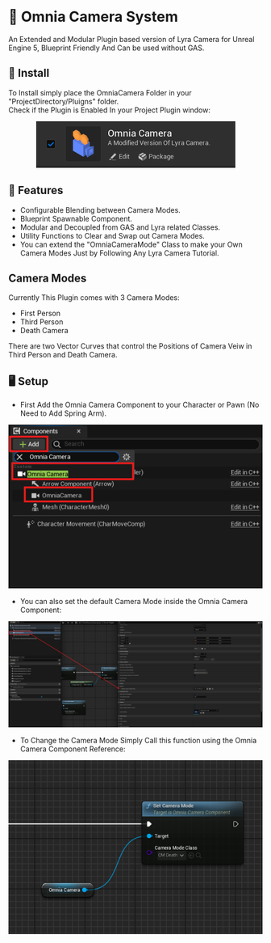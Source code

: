 ﻿﻿
# 🎥 Omnia Camera System

An Extended and Modular Plugin based version of Lyra Camera for Unreal Engine 5, Blueprint Friendly And Can be used without GAS.  

## 💾 Install

To Install simply place the OmniaCamera Folder in your "ProjectDirectory/Pluigns" folder.  
Check if the Plugin is Enabled In your Project Plugin window:  
<p align="center">
  <img src="Docs/PluginsWindow.png"/>
</p>
  

## 🧩 Features

- Configurable Blending between Camera Modes.  
- Blueprint Spawnable Component.  
- Modular and Decoupled from GAS and Lyra related Classes.  
- Utility Functions to Clear and Swap out Camera Modes.  
- You can extend the "OmniaCameraMode" Class to make your Own Camera Modes Just by Following Any Lyra Camera Tutorial.  

## Camera Modes

Currently This Plugin comes with 3 Camera Modes:  
- First Person  
- Third Person  
- Death Camera  

There are two Vector Curves that control the Positions of Camera Veiw in Third Person and Death Camera.  

## 🖥️ Setup

- First Add the Omnia Camera Component to your Character or Pawn (No Need to Add Spring Arm).  
<p align="center">
  <img src="Docs/OmniaCameraComp.png"/>
</p>  

- You can also set the default Camera Mode inside the Omnia Camera Component:  
<p align="center">
  <img src="Docs/DefaultCamera.png"/>
</p>  

- To Change the Camera Mode Simply Call this function using the Omnia Camera Component Reference:  
<p align="center">
  <img src="Docs/SetCameraMode.png"/>
</p>  
